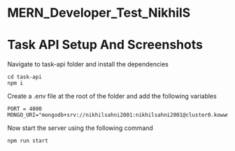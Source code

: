 # MERN_Developer_Test_NikhilS

# Task API Setup And Screenshots

Navigate to task-api folder and install the dependencies

```
cd task-api
npm i
```

Create a .env file at the root of the folder and add the following variables

```
PORT = 4000
MONGO_URI="mongodb+srv://nikhilsahni2001:nikhilsahni2001@cluster0.kowwmoo.mongodb.net/MERN_Developer_Test_NikhilS"
```

Now start the server using the following command

`npm run start`
